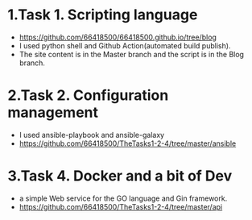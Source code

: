 # 1.Task 1. Scripting language
* https://github.com/66418500/66418500.github.io/tree/blog
* I used python shell and Github Action(automated build publish).
* The site content is in the Master branch and the script is in the Blog branch.
# 2.Task 2. Configuration management
* I used ansible-playbook and ansible-galaxy
* https://github.com/66418500/TheTasks1-2-4/tree/master/ansible
# 3.Task 4. Docker and a bit of Dev
* a simple Web service for the GO language and Gin framework.
* https://github.com/66418500/TheTasks1-2-4/tree/master/api

